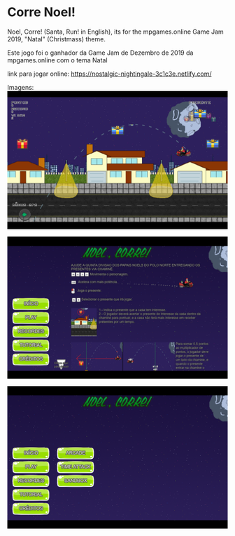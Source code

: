 # Corre Noel!
Noel, Corre! (Santa, Run! in English), its for the mpgames.online Game Jam 2019, "Natal" (Christmass) theme.

Este jogo foi o ganhador da Game Jam de Dezembro de 2019 da mpgames.online com o tema Natal

link para jogar online: https://nostalgic-nightingale-3c1c3e.netlify.com/

Imagens:
![img1](https://raw.githubusercontent.com/Victor-Morvy/Corre_Noel_Construct2/master/noel1.png)

![img2](https://raw.githubusercontent.com/Victor-Morvy/Corre_Noel_Construct2/master/noel2.png)

![img3](https://raw.githubusercontent.com/Victor-Morvy/Corre_Noel_Construct2/master/noel3.png)

